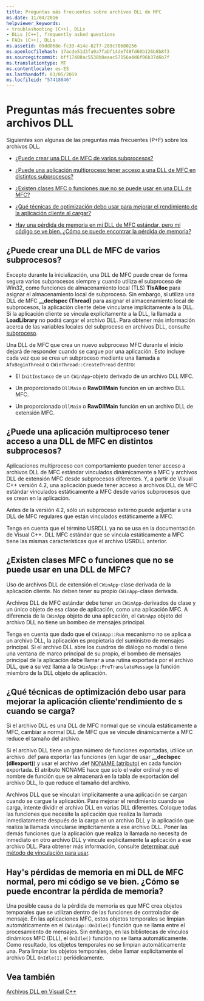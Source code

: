 ```yaml
---
title: Preguntas más frecuentes sobre archivos DLL de MFC
ms.date: 11/04/2016
helpviewer_keywords:
- troubleshooting [C++], DLLs
- DLLs [C++], frequently asked questions
- FAQs [C++], DLLs
ms.assetid: 09dd068e-fc33-414e-82f7-289c70680256
ms.openlocfilehash: 17acde51d3fa9a7fabf14de748fd60b126b8b8f3
ms.sourcegitcommit: bff17488ac5538b8eaac57156a4d6f06b37d6b7f
ms.translationtype: MT
ms.contentlocale: es-ES
ms.lasthandoff: 03/05/2019
ms.locfileid: "57418846"
---
```

# <a name="dll-frequently-asked-questions"></a>Preguntas más frecuentes sobre archivos DLL

Siguientes son algunas de las preguntas más frecuentes (P+F) sobre los archivos DLL.

- [¿Puede crear una DLL de MFC de varios subprocesos?](#mfc_multithreaded_1)

- [¿Puede una aplicación multiproceso tener acceso a una DLL de MFC en distintos subprocesos?](#mfc_multithreaded_2)

- [¿Existen clases MFC o funciones que no se puede usar en una DLL de MFC?](#mfc_prohibited_classes)

- [¿Qué técnicas de optimización debo usar para mejorar el rendimiento de la aplicación cliente al cargar?](#mfc_optimization)

- [Hay una pérdida de memoria en mi DLL de MFC estándar, pero mi código se ve bien. ¿Cómo se puede encontrar la pérdida de memoria?](#memory_leak)

## <a name="mfc_multithreaded_1"></a> ¿Puede crear una DLL de MFC de varios subprocesos?

Excepto durante la inicialización, una DLL de MFC puede crear de forma segura varios subprocesos siempre y cuando utiliza el subproceso de Win32, como funciones de almacenamiento local (TLS) **TlsAlloc** para asignar el almacenamiento local de subproceso. Sin embargo, si utiliza una DLL de MFC **__declspec (Thread)** para asignar el almacenamiento local de subprocesos, la aplicación cliente debe vincularse implícitamente a la DLL. Si la aplicación cliente se vincula explícitamente a la DLL, la llamada a **LoadLibrary** no podrá cargar el archivo DLL. Para obtener más información acerca de las variables locales del subproceso en archivos DLL, consulte [subproceso](../cpp/thread.md).

Una DLL de MFC que crea un nuevo subproceso MFC durante el inicio dejará de responder cuando se cargue por una aplicación. Esto incluye cada vez que se crea un subproceso mediante una llamada a `AfxBeginThread` o `CWinThread::CreateThread` dentro:

- El `InitInstance` de un `CWinApp`-objeto derivado de un archivo DLL MFC.

- Un proporcionado `DllMain` o **RawDllMain** función en un archivo DLL MFC.

- Un proporcionado `DllMain` o **RawDllMain** función en un archivo DLL de extensión MFC.

## <a name="mfc_multithreaded_2"></a> ¿Puede una aplicación multiproceso tener acceso a una DLL de MFC en distintos subprocesos?

Aplicaciones multiproceso con comportamiento pueden tener acceso a archivos DLL de MFC estándar vinculados dinámicamente a MFC y archivos DLL de extensión MFC desde subprocesos diferentes. Y, a partir de Visual C++ versión 4.2, una aplicación puede tener acceso a archivos DLL de MFC estándar vinculados estáticamente a MFC desde varios subprocesos que se crean en la aplicación.

Antes de la versión 4.2, sólo un subproceso externo puede adjuntar a una DLL de MFC regulares que están vinculados estáticamente a MFC.

Tenga en cuenta que el término USRDLL ya no se usa en la documentación de Visual C++. DLL MFC estándar que se vincula estáticamente a MFC tiene las mismas características que el archivo USRDLL anterior.

## <a name="mfc_prohibited_classes"></a> ¿Existen clases MFC o funciones que no se puede usar en una DLL de MFC?

Uso de archivos DLL de extensión el `CWinApp`-clase derivada de la aplicación cliente. No deben tener su propio `CWinApp`-clase derivada.

Archivos DLL de MFC estándar debe tener un `CWinApp`-derivados de clase y un único objeto de esa clase de aplicación, como una aplicación MFC. A diferencia de la `CWinApp` objeto de una aplicación, el `CWinApp` objeto del archivo DLL no tiene un bombeo de mensajes principal.

Tenga en cuenta que dado que el `CWinApp::Run` mecanismo no se aplica a un archivo DLL, la aplicación es propietaria del suministro de mensajes principal. Si el archivo DLL abre los cuadros de diálogo no modal o tiene una ventana de marco principal de su propio, el bombeo de mensajes principal de la aplicación debe llamar a una rutina exportada por el archivo DLL, que a su vez llama a la `CWinApp::PreTranslateMessage` la función miembro de la DLL objeto de aplicación.

## <a name="mfc_optimization"></a> ¿Qué técnicas de optimización debo usar para mejorar la aplicación cliente&#39;rendimiento de s cuando se carga?

Si el archivo DLL es una DLL de MFC normal que se vincula estáticamente a MFC, cambiar a normal DLL de MFC que se vincule dinámicamente a MFC reduce el tamaño del archivo.

Si el archivo DLL tiene un gran número de funciones exportadas, utilice un archivo .def para exportar las funciones (en lugar de usar **__declspec (dllexport)**) y usar el archivo .def [NONAME (atributo)](../build/exporting-functions-from-a-dll-by-ordinal-rather-than-by-name.md) en cada función exportada. El atributo NONAME hace que solo el valor ordinal y no el nombre de función que se almacenará en la tabla de exportación del archivo DLL, lo que reduce el tamaño del archivo.

Archivos DLL que se vinculan implícitamente a una aplicación se cargan cuando se cargue la aplicación. Para mejorar el rendimiento cuando se carga, intente dividir el archivo DLL en varias DLL diferentes. Coloque todas las funciones que necesite la aplicación que realiza la llamada inmediatamente después de la carga en un archivo DLL y la aplicación que realiza la llamada vincularse implícitamente a ese archivo DLL. Poner las demás funciones que la aplicación que realiza la llamada no necesita de inmediato en otro archivo DLL y vincule explícitamente la aplicación a ese archivo DLL. Para obtener más información, consulte [determinar qué método de vinculación para usar](../build/linking-an-executable-to-a-dll.md#determining-which-linking-method-to-use).

## <a name="memory_leak"></a> Hay&#39;s pérdidas de memoria en mi DLL de MFC normal, pero mi código se ve bien. ¿Cómo se puede encontrar la pérdida de memoria?

Una posible causa de la pérdida de memoria es que MFC crea objetos temporales que se utilizan dentro de las funciones de controlador de mensaje. En las aplicaciones MFC, estos objetos temporales se limpian automáticamente en el `CWinApp::OnIdle()` función que se llama entre el procesamiento de mensajes. Sin embargo, en las bibliotecas de vínculos dinámicos MFC (DLL), el `OnIdle()` función no se llama automáticamente. Como resultado, los objetos temporales no se limpian automáticamente una. Para limpiar los objetos temporales, debe llamar explícitamente el archivo DLL `OnIdle(1)` periódicamente.

## <a name="see-also"></a>Vea también

[Archivos DLL en Visual C++](../build/dlls-in-visual-cpp.md)
